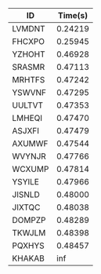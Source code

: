 |ID|Time(s)|
|-|-|
|LVMDNT|0.24219|
|FHCXPO|0.25945|
|YZHOHT|0.46928|
|SRASMR|0.47113|
|MRHTFS|0.47242|
|YSWVNF|0.47295|
|UULTVT|0.47353|
|LMHEQI|0.47470|
|ASJXFI|0.47479|
|AXUMWF|0.47544|
|WVYNJR|0.47766|
|WCXUMP|0.47814|
|YSYILE|0.47966|
|JISNLD|0.48000|
|JIXTQC|0.48038|
|DOMPZP|0.48289|
|TKWJLM|0.48398|
|PQXHYS|0.48457|
|KHAKAB|inf|
